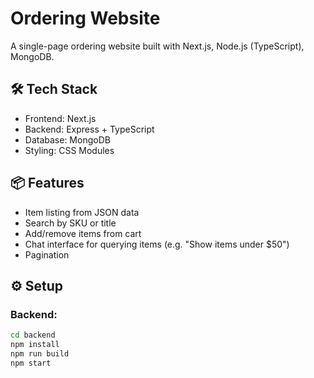 # Ordering Website

A single-page ordering website built with Next.js, Node.js (TypeScript), MongoDB.

## 🛠 Tech Stack

- Frontend: Next.js
- Backend: Express + TypeScript
- Database: MongoDB
- Styling: CSS Modules

## 📦 Features

- Item listing from JSON data
- Search by SKU or title
- Add/remove items from cart
- Chat interface for querying items (e.g. "Show items under $50")
- Pagination

## ⚙️ Setup

### Backend:

```bash
cd backend
npm install
npm run build
npm start
```
